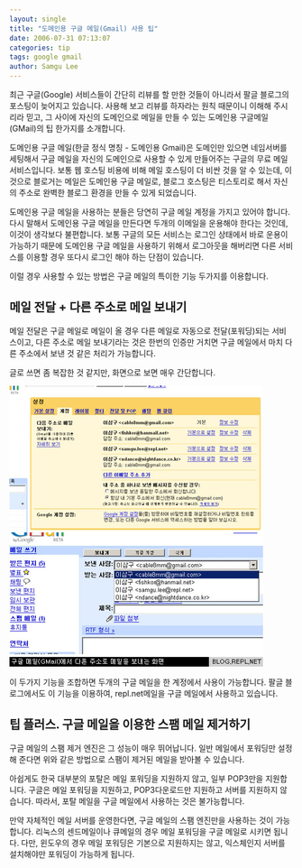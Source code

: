 ```yaml
---
layout: single
title: "도메인용 구글 메일(Gmail) 사용 팁"
date: 2006-07-31 07:13:07
categories: tip
tags: google gmail
author: Samgu Lee
---
```


최근 구글(Google) 서비스들이 간단히 리뷰를 할 만한 것들이 아니라서 팔글 블로그의 포스팅이 늦어지고 있습니다. 사용해 보고 리뷰를 하자라는 원칙 때문이니 이해해 주시리라 믿고, 그 사이에 자신의 도메인으로 메일을 만들 수 있는 도메인용 구글메일(GMail)의 팁 한가지를 소개합니다.

도메인용 구글 메일(한글 정식 명칭 - 도메인용 Gmail)은 도메인만 있으면 네임서버를 세팅해서 구글 메일을 자신의 도메인으로 사용할 수 있게 만들어주는 구글의 무료 메일 서비스입니다. 보통 웹 호스팅 비용에 비해 메일 호스팅이 더 비싼 것을 알 수 있는데, 이것으로 블로거는 메일은 도메인용 구글 메일로, 블로그 호스팅은 티스토리로 해서 자신의 주소로 완벽한 블로그 환경을 만들 수 있게 되었습니다.

도메인용 구글 메일을 사용하는 분들은 당연히 구글 메일 계정을 가지고 있어야 합니다. 다시 말해서 도메인용 구글 메일을 만든다면 두개의 이메일을 운용해야 한다는 것인데, 이것이 생각보다 불편합니다. 보통 구글의 모든 서비스는 로그인 상태에서 바로 운용이 가능하기 때문에 도메인용 구글 메일을 사용하기 위해서 로그아웃을 해버리면 다른 서비스를 이용할 경우 또다시 로그인 해야 하는 단점이 있습니다.

이럴 경우 사용할 수 있는 방법은 구글 메일의 특이한 기능 두가지를 이용합니다.

## 메일 전달 + 다른 주소로 메일 보내기

메일 전달은 구글 메일로 메일이 올 경우 다른 메일로 자동으로 전달(포워딩)되는 서비스이고, 다른 주소로 메일 보내기라는 것은 한번의 인증만 거치면 구글 메일에서 마치 다른 주소에서 보낸 것 같은 처리가 가능합니다.

글로 쓰면 좀 복잡한 것 같지만, 화면으로 보면 매우 간단합니다.

![구글 메일(GMail)에서 다른 주소로 메일 보내는 화면](/assets/gmail_custom_sender.jpg)

이 두가지 기능을 조합하면 두개의 구글 메일을 한 계정에서 사용이 가능합니다. 팔글 블로그에서도 이 기능을 이용하여, repl.net메일을 구글 메일에서 사용하고 있습니다.

## 팁 플러스. 구글 메일을 이용한 스팸 메일 제거하기

구글 메일의 스팸 제거 엔진은 그 성능이 매우 뛰어납니다. 일반 메일에서 포워딩만 설정해 준다면 위와 같은 방법으로 스팸이 제거된 메일을 받아볼 수 있습니다.

아쉽게도 한국 대부분의 포탈은 메일 포워딩을 지원하지 않고, 일부 POP3만을 지원합니다. 구글은 메일 포워딩을 지원하고, POP3다운로드만 지원하고 서버를 지원하지 않습니다. 따라서, 포탈 메일을 구글 메일에서 사용하는 것은 불가능합니다.

만약 자체적인 메일 서버를 운영한다면, 구글 메일의 스팸 엔진만을 사용하는 것이 가능합니다. 리눅스의 센드메일이나 큐메일의 경우 메일 포워딩을 구글 메일로 시키면 됩니다. 다만, 윈도우의 경우 메일 포워딩은 기본으로 지원하지는 않고, 익스체인지 서버를 설치해야만 포워딩이 가능하게 됩니다.
